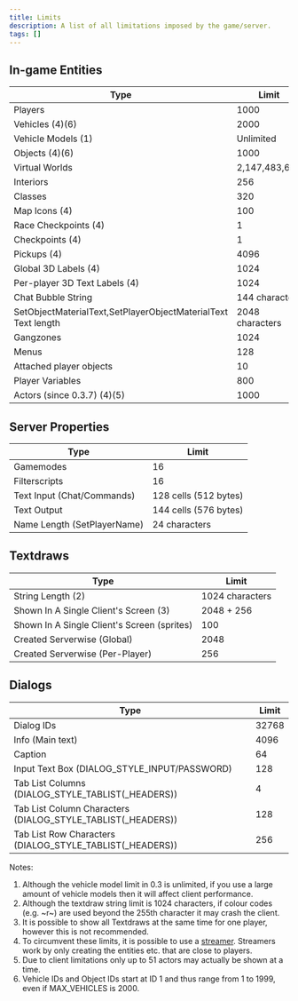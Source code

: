 ```yaml
---
title: Limits
description: A list of all limitations imposed by the game/server.
tags: []
---
```


## In-game Entities

| Type                                                          | Limit           |
| ------------------------------------------------------------- | --------------- |
| Players                                                       | 1000            |
| Vehicles (4)(6)                                               | 2000            |
| Vehicle Models (1)                                            | Unlimited       |
| Objects (4)(6)                                                | 1000            |
| Virtual Worlds                                                | 2,147,483,647   |
| Interiors                                                     | 256             |
| Classes                                                       | 320             |
| Map Icons (4)                                                 | 100             |
| Race Checkpoints (4)                                          | 1               |
| Checkpoints (4)                                               | 1               |
| Pickups (4)                                                   | 4096            |
| Global 3D Labels (4)                                          | 1024            |
| Per-player 3D Text Labels (4)                                 | 1024            |
| Chat Bubble String                                            | 144 characters  |
| SetObjectMaterialText,SetPlayerObjectMaterialText Text length | 2048 characters |
| Gangzones                                                     | 1024            |
| Menus                                                         | 128             |
| Attached player objects                                       | 10              |
| Player Variables                                              | 800             |
| Actors (since 0.3.7) (4)(5)                                   | 1000            |

## Server Properties

| Type                        | Limit                 |
| --------------------------- | --------------------- |
| Gamemodes                   | 16                    |
| Filterscripts               | 16                    |
| Text Input (Chat/Commands)  | 128 cells (512 bytes) |
| Text Output                 | 144 cells (576 bytes) |
| Name Length (SetPlayerName) | 24 characters         |

## Textdraws

| Type                                        | Limit           |
| ------------------------------------------- | --------------- |
| String Length (2)                           | 1024 characters |
| Shown In A Single Client's Screen (3)       | 2048 + 256      |
| Shown In A Single Client's Screen (sprites) | 100             |
| Created Serverwise (Global)                 | 2048            |
| Created Serverwise (Per-Player)             | 256             |

## Dialogs

| Type                                                         | Limit |
| ------------------------------------------------------------ | ----- |
| Dialog IDs                                                   | 32768 |
| Info (Main text)                                             | 4096  |
| Caption                                                      | 64    |
| Input Text Box (DIALOG_STYLE_INPUT/PASSWORD)                 | 128   |
| Tab List Columns (DIALOG_STYLE_TABLIST(\_HEADERS))           | 4     |
| Tab List Column Characters (DIALOG_STYLE_TABLIST(\_HEADERS)) | 128   |
| Tab List Row Characters (DIALOG_STYLE_TABLIST(\_HEADERS))    | 256   |

Notes:

1. Although the vehicle model limit in 0.3 is unlimited, if you use a large amount of vehicle models then it will affect client performance.
2. Although the textdraw string limit is 1024 characters, if colour codes (e.g. ~r~) are used beyond the 255th character it may crash the client.
3. It is possible to show all Textdraws at the same time for one player, however this is not recommended.
4. To circumvent these limits, it is possible to use a [streamer](https://github.com/samp-incognito/samp-streamer-plugin). Streamers work by only creating the entities etc. that are close to players.
5. Due to client limitations only up to 51 actors may actually be shown at a time.
6. Vehicle IDs and Object IDs start at ID 1 and thus range from 1 to 1999, even if MAX_VEHICLES is 2000.
